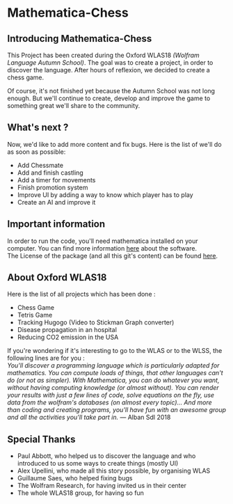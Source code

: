 # Mathematica-Chess #

## Introducing Mathematica-Chess ##
This Project has been created during the Oxford WLAS18 *(Wolfram Language Autumn School)*.
The goal was to create a project, in order to discover the language. After hours of reflexion, we decided to create a chess game.

Of course, it's not finished yet because the Autumn School was not long enough.
But we'll continue to create, develop and improve the game to something great we'll share to the community.

## What's next ? ##
Now, we'd like to add more content and fix bugs. Here is the list of we'll do as soon as possible:
- Add Chessmate
- Add and finish castling
- Add a timer for movements
- Finish promotion system
- Improve UI by adding a way to know which player has to play
- Create an AI and improve it

## Important information ##
In order to run the code, you'll need mathematica installed on your computer. You can find more information [here](http://www.wolfram.com/mathematica/) about the software.\
The License of the package (and all this git's content) can be found [here](LICENSE.md).

## About Oxford WLAS18 ##
Here is the list of all projects which has been done :
- Chess Game
- Tetris Game
- Tracking Hugogo (Video to Stickman Graph converter)
- Disease propagation in an hospital
- Reducing CO2 emission in the USA

If you're wondering if it's interesting to go to the WLAS or to the WLSS, the following lines are for you :\
*You'll discover a programming language which is particularly adapted for mathematics. You can compute loads of things, that other languages can't do (or not as simpler). With Mathematica, you can do whatever you want, without having computing knowledge (or almost without). You can render your results with just a few lines of code, solve equations on the fly, use data from the wolfram's databases (on almost every topic)... And more than coding and creating programs, you'll have fun with an awesome group and all the activities you'll take part in.* ― Alban Sdl 2018

## Special Thanks ##
- Paul Abbott, who helped us to discover the language and who introduced to us some ways to create things (mostly UI)
- Alex Upellini, who made all this story possible, by organising WLAS
- Guillaume Saes, who helped fixing bugs
- The Wolfram Research, for having invited us in their center
- The whole WLAS18 group, for having so fun